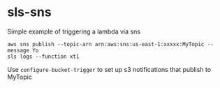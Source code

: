 # sls-sns

Simple example of triggering a lambda via sns

```
aws sns publish --topic-arn arn:aws:sns:us-east-1:xxxxx:MyTopic --message Yo
sls logs --function xt1
```

Use `configure-bucket-trigger` to set up s3 notifications that publish to MyTopic

